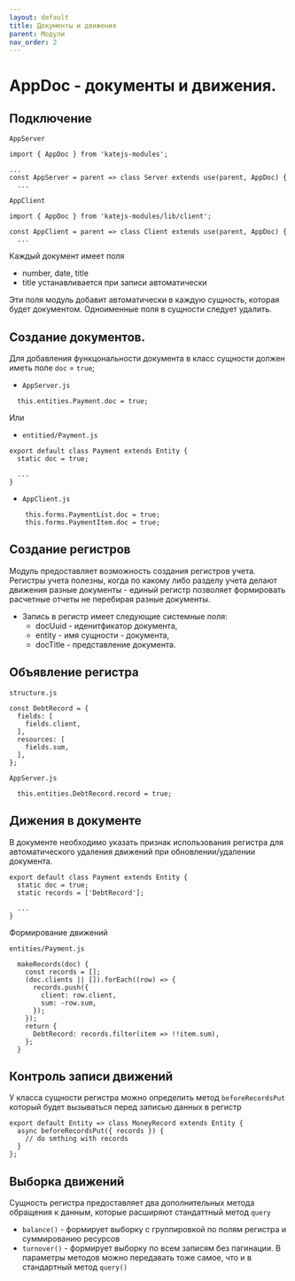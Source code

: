 ```yaml
---
layout: default
title: Документы и движения
parent: Модули
nav_order: 2
---
```


# AppDoc - документы и движения.

## Подключение
`AppServer`
````
import { AppDoc } from 'katejs-modules';

...
const AppServer = parent => class Server extends use(parent, AppDoc) {
  ...
````
`AppClient`
````
import { AppDoc } from 'katejs-modules/lib/client';

const AppClient = parent => class Client extends use(parent, AppDoc) {
  ...
````

Каждый документ имеет поля
  - number, date, title
  - title устанавливается при записи автоматически

Эти поля модуль добавит автоматически в каждую сущность, которая будет документом.
Одноименные поля в сущности следует удалить.

## Создание документов.

Для добавления функцональности документа в класс сущности должен иметь поле `doc` = `true`;

- `AppServer.js`
````
  this.entities.Payment.doc = true;
````
Или
- `entitied/Payment.js`
````
export default class Payment extends Entity {
  static doc = true;

  ...
}
````
- `AppClient.js`
````
    this.forms.PaymentList.doc = true;
    this.forms.PaymentItem.doc = true;
````

## Создание регистров

Модуль предоставляет возможность создания регистров учета. Регистры учета полезны, когда по какому либо разделу учета делают движения разные документы - единый регистр позволяет формировать расчетные отчеты не перебирая разные документы.

- Запись в регистр имеет следующие системные поля:
  - docUuid - иденитфикатор документа,
  - entity - имя сущности - документа, 
  - docTitle - представление документа.

## Объявление регистра 

`structure.js`
````
const DebtRecord = {
  fields: [
    fields.client,
  ],
  resources: [
    fields.sum,
  ],
};
````
`AppServer.js`
````
  this.entities.DebtRecord.record = true;
````

## Дижения в документе

В документе необходимо указать признак использования регистра для автоматического удаления движений
при обновлении/удалении документа.
````
export default class Payment extends Entity {
  static doc = true;
  static records = ['DebtRecord'];

  ...
}
````
Формирование движений

`entities/Payment.js`
````
  makeRecords(doc) {
    const records = [];
    (doc.clients || []).forEach((row) => {
      records.push({
        client: row.client,
        sum: -row.sum,
      });
    });
    return {
      DebtRecord: records.filter(item => !!item.sum),
    };
  }

````
## Контроль записи движений
У класса сущности регистра можно определить метод `beforeRecordsPut` 
который будет вызываться перед записью данных в регистр
````
export default Entity => class MoneyRecord extends Entity {
  async beforeRecordsPut({ records }) {
    // do smthing with records
  }
};

````
## Выборка движений
Сущность регистра предоставляет два дополнительных метода обращения к данным, которые расширяют
стандаттный метод `query`
- `balance()` - формирует выборку с группировкой по полям регистра и суммированию ресурсов
- `turnover()` - формирует выборку по всем записям без пагинации.
В параметры методов можно передавать тоже самое, что и в стандартный метод `query()`
